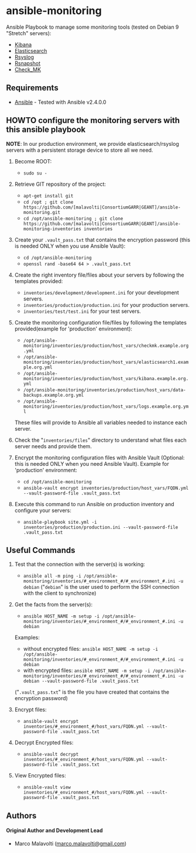 # ansible-monitoring

Ansible Playbook to manage some monitoring tools (tested on Debian 9 "Stretch" servers):
   * [Kibana](https://www.elastic.co/products/kibana)
   * [Elasticsearch](https://www.elastic.co/products/elasticsearch)
   * [Rsyslog](https://www.rsyslog.com/)
   * [Rsnapshot](http://rsnapshot.org/)
   * [Check_MK](http://mathias-kettner.com/index.html)

## Requirements

* [Ansible](https://www.ansible.com/) - Tested with Ansible v2.4.0.0

## HOWTO configure the monitoring servers with this ansible playbook

**NOTE**: In our production environment, we provide elasticsearch/rsyslog servers with a persistent storage device to store all we need.

1. Become ROOT:
   * `sudo su -`

2. Retrieve GIT repository of the project:
   * `apt-get install git`
   * `cd /opt ; git clone https://github.com/[malavolti|ConsortiumGARR|GEANT]/ansible-monitoring.git`
   * `cd /opt/ansible-monitoring ; git clone https://github.com/[malavolti|ConsortiumGARR|GEANT]/ansible-monitoring-inventories inventories`

3. Create your `.vault_pass.txt` that contains the encryption password (this is needed ONLY when you use Ansible Vault):
   * `cd /opt/ansible-monitoring`
   * `openssl rand -base64 64 > .vault_pass.txt`

4. Create the right inventory file/files about your servers by following the templates provided:
   * `inventories/development/development.ini` for your development servers.
   * `inventories/production/production.ini` for your production servers.
   * `inventories/test/test.ini` for your test servers.

5. Create the monitoring configuration file/files by following the templates provided(example for 'production' environment):
   * `/opt/ansible-monitoring/inventories/production/host_vars/checkmk.example.org.yml`
   * `/opt/ansible-monitoring/inventories/production/host_vars/elasticsearch1.example.org.yml`
   * `/opt/ansible-monitoring/inventories/production/host_vars/kibana.example.org.yml`
   * `/opt/ansible-monitoring/inventories/production/host_vars/data-backups.example.org.yml`
   * `/opt/ansible-monitoring/inventories/production/host_vars/logs.example.org.yml`

   These files will provide to Ansible all variables needed to instance each server.

6. Check the "`inventories/files`" directory to understand what files each server needs and provide them.

7. Encrypt the monitoring configuration files with Ansible Vault (Optional: this is needed ONLY when you need Ansible Vault).
   Example for 'production' environment:
   * `cd /opt/ansible-monitoring`
   * `ansible-vault encrypt inventories/production/host_vars/FQDN.yml --vault-password-file .vault_pass.txt`

8. Execute this command to run Ansible on production inventory and configure your servers:
   * `ansible-playbook site.yml -i inventories/production/production.ini --vault-password-file .vault_pass.txt`

## Useful Commands

1. Test that the connection with the server(s) is working:
   * `ansible all -m ping -i /opt/ansible-monitoring/inventories/#_environment_#/#_environment_#.ini -u debian`
   ("`debian`" is the user used to perform the SSH connection with the client to synchronize)

2. Get the facts from the server(s):
   * `ansible HOST_NAME -m setup -i /opt/ansible-monitoring/inventories/#_environment_#/#_environment_#.ini -u debian`

   Examples:
      * without encrypted files:
        `ansible HOST_NAME -m setup -i /opt/ansible-monitoring/inventories/#_environment_#/#_environment_#.ini -u debian`
      * with encrypted files:
        `ansible HOST_NAME -m setup -i /opt/ansible-monitoring/inventories/#_environment_#/#_environment_#.ini -u debian --vault-password-file .vault_pass.txt`

      ("`.vault_pass.txt`" is the file you have created that contains the encryption password)

3. Encrypt files:
   * `ansible-vault encrypt inventories/#_environment_#/host_vars/FQDN.yml --vault-password-file .vault_pass.txt`

4. Decrypt Encrypted files:
   * `ansible-vault decrypt inventories/#_environment_#/host_vars/FQDN.yml --vault-password-file .vault_pass.txt`

5. View Encrypted files:
   * `ansible-vault view inventories/#_environment_#/host_vars/FQDN.yml --vault-password-file .vault_pass.txt`

## Authors

#### Original Author and Development Lead

* Marco Malavolti (marco.malavolti@gmail.com)

